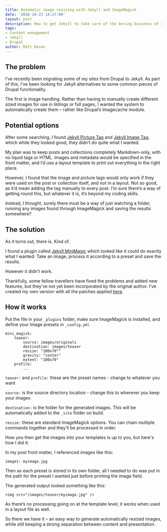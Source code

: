 ```yaml
---
title: Automatic image resizing with Jekyll and ImageMagick
date: '2016-10-23 14:27:00'
layout: post
description: How to get Jekyll to take care of the boring business of resizing and cropping images.
tags:
- Content management
- Jekyll
- Drupal
author: Matt Kevan
---
```

## The problem
I’ve recently been migrating some of my sites from Drupal to Jekyll. As part of this, I’ve been looking for Jekyll alternatives to some common pieces of Drupal functionality.

The first is image handling. Rather than having to manually create different sized images for use in listings or full pages, I wanted the system to automatically create them – rather like Drupal’s Imagecache module.

## Potential options

After some searching, I found [Jekyll Picture Tag](https://github.com/robwierzbowski/jekyll-picture-tag) and [Jekyll Image Tag](https://github.com/robwierzbowski/jekyll-image-tag), which while they looked good, they didn’t do quite what I wanted.

My plan was to keep posts and collections completely Markdown-only, with no liquid tags or HTML. Images and metadata would be specified in the front matter, and I’d use a layout template to print out everything in the right place. 

However, I found that the image and picture tags would only work if they were used on the post or collection itself, and not in a layout. Not so good, as it’d mean adding the tag manually to every post. I’m sure there’s a way of getting round this, but whatever it is, it’s beyond my coding skills.

Instead, I thought, surely there must be a way of just watching a folder, running any images found through ImageMagick and saving the results somewhere? 

## The solution

As it turns out, there is. Kind of. 

I found a plugin called [Jekyll MiniMagic](https://github.com/zroger/jekyll-minimagick) which looked like it could do exactly what I wanted: Take an image, process it according to a preset and save the results. 

However it didn’t work. 

Thankfully, some fellow travellers have fixed the problems and added new features, but they’ve not yet been incorporated by the original author. I’ve created my own version with all the patches applied [here](https://github.com/MattKevan/Jekyll-MiniMagick-new).

## How it works
Put the file in your `_plugins` folder, make sure ImageMagick is installed, and define your Image presets in `_config.yml`

```
mini_magick:
    teaser:
        source: images/originals
        destination: images/teaser
        resize: "100x70^"
        gravity: "center"
        extent: "100x70"
    profile:
    	...
```

`teaser:` and `profile:` these are the preset names - change to whatever you want

`source:` is the source directory location - change this to wherever you keep your images

`destination:` is the folder for the generated images. This will be automatically added to the `_site` folder on build.

`resize:` these are standard ImageMagick options. You can chain multiple commands together and they'll be processed in order.

How you then get the images into your templates is up to you, but here's how I did it:

In my post front matter, I referenced images like this:

```
image1: myimage.jpg
```

Then as each preset is stored in its own folder, all I needed to do was put in the path for the preset I wanted just before printing the image field.

The generated output looked something like this:

```
<img src="/images/teaser/myimage.jpg" /> 
```

As there’s no processing going on at the template level, it works when used in a layout file as well.

So there we have it – an easy way to generate automatically resized images, while still keeping a strong separation between content and presentation.